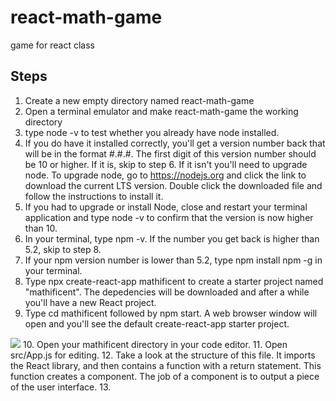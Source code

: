 # react-math-game
game for react class

## Steps

1. Create a new empty directory named react-math-game
2. Open a terminal emulator and make react-math-game the working directory
3. type node -v to test whether you already have node installed.
4. If you do have it installed correctly, you'll get a version number back that will be in the format #.#.#. The first digit of this version number should be 10 or higher. If it is, skip to step 6. If it isn't you'll need to upgrade node. To upgrade node, go to https://nodejs.org and click the link to download the current LTS version. Double click the downloaded file and follow the instructions to install it.
5. If you had to upgrade or install Node, close and restart your terminal application and type node -v to confirm that the version is now higher than 10.
6. In your terminal, type npm -v. If the number you get back is higher than 5.2, skip to step 8.
7. If your npm version number is lower than 5.2, type npm install npm -g in your terminal.
8. Type npx create-react-app mathificent to create a starter project named "mathificent". The depedencies will be downloaded and after a while you'll have a new React project.
9. Type cd mathificent followed by npm start. A web browser window will open and you'll see the default create-react-app starter project.
<img src="default-create-react-app-project.png">
10. Open your mathificent directory in your code editor.
11. Open src/App.js for editing.
12. Take a look at the structure of this file. It imports the React library, and then contains a function with a return statement. This function creates a component. The job of a component is to output a piece of the user interface.
13. 

